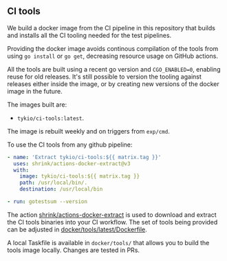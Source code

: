 ## CI tools

We build a docker image from the CI pipeline in this repository that
builds and installs all the CI tooling needed for the test pipelines.

Providing the docker image avoids continous compilation of the tools from
using `go install` or `go get`, decreasing resource usage on GitHub
actions.

All the tools are built using a recent go version and `CGO_ENABLED=0`,
enabling reuse for old releases. It's still possible to version the
tooling against releases either inside the image, or by creating new
versions of the docker image in the future.

The images built are:

- `tykio/ci-tools:latest`.

The image is rebuilt weekly and on triggers from `exp/cmd`.

To use the CI tools from any github pipeline:

```yaml
- name: 'Extract tykio/ci-tools:${{ matrix.tag }}'
  uses: shrink/actions-docker-extract@v3
  with:
    image: tykio/ci-tools:${{ matrix.tag }}
    path: /usr/local/bin/.
    destination: /usr/local/bin

- run: gotestsum --version
```

The action
[shrink/actions-docker-extract](https://github.com/shrink/actions-docker-extract)
is used to download and extract the CI tools binaries into your CI
workflow. The set of tools being provided can be adjusted in
[docker/tools/latest/Dockerfile](https://github.com/TykTechnologies/tyk-github-actions/blob/main/docker/tools/latest/Dockerfile).

A local Taskfile is available in `docker/tools/` that allows you to build
the tools image locally. Changes are tested in PRs.
